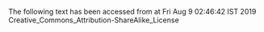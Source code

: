 The following text has been accessed from at Fri Aug 9 02:46:42 IST 2019
Creative_Commons_Attribution-ShareAlike_License
